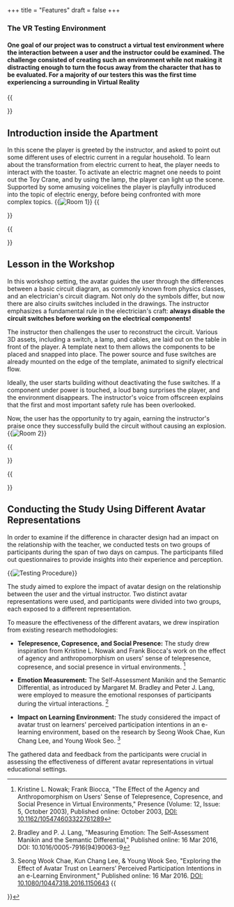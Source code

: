 +++
title = "Features"
draft = false
+++

### The VR Testing Environment

#### One goal of our project was to construct a virtual test environment where the interaction between a user and the instructor could be examined. The challenge consisted of creating such an environment while not making it distracting enough to turn the focus away from the character that has to be evaluated. For a majority of our testers this was the first time experiencing a surrounding in Virtual Reality

{{<section title="Scene 1">}}
## Introduction inside the Apartment
In this scene the player is greeted by the instructor, and asked to point out some different uses of electric current in a regular household. 
To learn about the transformation from electric current to heat, the player needs to interact with the toaster.
To activate an electric magnet one needs to point out the Toy Crane, and by using the lamp, the player can light up the scene.
Supported by some amusing voicelines the player is playfully introduced into the topic of electric energy, before being confronted with more complex topics.
{{<image src="room1Cropped.png" alt="Room 1">}}
{{</section>}}

{{<section title="Scene 2">}}

## Lesson in the Workshop
In this workshop setting, the avatar guides the user through the differences between a basic circuit diagram, as commonly known from physics classes, and an electrician's circuit diagram. Not only do the symbols differ, but now there are also ciruits switches included in the drawings. The instructor emphasizes a fundamental rule in the electrician's craft: **always disable the circuit switches before working on the electrical components!**

The instructor then challenges the user to reconstruct the circuit. Various 3D assets, including a switch, a lamp, and cables, are laid out on the table in front of the player. A template next to them allows the components to be placed and snapped into place. The power source and fuse switches are already mounted on the edge of the template, animated to signify electrical flow.

Ideally, the user starts building without deactivating the fuse switches. If a component under power is touched, a loud bang surprises the player, and the environment disappears. The instructor's voice from offscreen explains that the first and most important safety rule has been overlooked.

Now, the user has the opportunity to try again, earning the instructor's praise once they successfully build the circuit without causing an explosion.
{{<image src="room2Cropped.png" alt="Room 2">}}

{{</section>}}



{{<section title="the study">}}

## Conducting the Study Using Different Avatar Representations

In order to examine if the difference in character design had an impact on the relationship with the teacher, we conducted tests on two groups of participants during the span of two days on campus. The participants filled out questionnaires to provide insights into their experience and perception.

{{<image src="test1.jpg" alt="Testing Procedure">}}

The study aimed to explore the impact of avatar design on the relationship between the user and the virtual instructor. Two distinct avatar representations were used, and participants were divided into two groups, each exposed to a different representation.

To measure the effectiveness of the different avatars, we drew inspiration from existing research methodologies:

- **Telepresence, Copresence, and Social Presence:** The study drew inspiration from Kristine L. Nowak and Frank Biocca's work on the effect of agency and anthropomorphism on users' sense of telepresence, copresence, and social presence in virtual environments. [^1]

- **Emotion Measurement:** The Self-Assessment Manikin and the Semantic Differential, as introduced by Margaret M. Bradley and Peter J. Lang, were employed to measure the emotional responses of participants during the virtual interactions. [^2]

- **Impact on Learning Environment:** The study considered the impact of avatar trust on learners' perceived participation intentions in an e-learning environment, based on the research by Seong Wook Chae, Kun Chang Lee, and Young Wook Seo. [^3]

The gathered data and feedback from the participants were crucial in assessing the effectiveness of different avatar representations in virtual educational settings.



[^1]: Kristine L. Nowak; Frank Biocca, "The Effect of the Agency and Anthropomorphism on Users' Sense of Telepresence, Copresence, and Social Presence in Virtual Environments," Presence (Volume: 12, Issue: 5, October 2003), Published online: October 2003, [DOI: 10.1162/105474603322761289](https://doi.org/10.1162/105474603322761289)

[^2]: Bradley and P. J. Lang, "Measuring Emotion: The Self-Assessment Manikin and the Semantic Differential," Published online: 16 Mar 2016, DOI: 10.1016/0005-7916(94)90063-9

[^3]: Seong Wook Chae, Kun Chang Lee, & Young Wook Seo, "Exploring the Effect of Avatar Trust on Learners’ Perceived Participation Intentions in an e-Learning Environment," Published online: 16 Mar 2016. [DOI: 10.1080/10447318.2016.1150643](https://doi.org/10.1080/10447318.2016.1150643)
{{</section>}}





